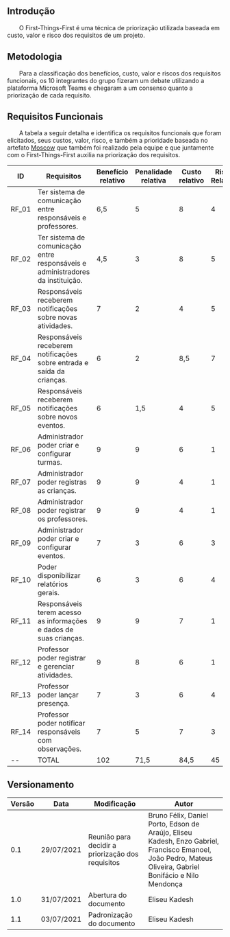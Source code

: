 ## Introdução
&emsp;&emsp;O First-Things-First é uma técnica de priorização utilizada baseada em custo, valor e risco dos requisitos de um projeto.

## Metodologia

&emsp;&emsp;Para a classificação dos benefícios, custo, valor e riscos dos requisitos funcionais, os 10 integrantes do grupo fizeram um debate utilizando a plataforma Microsoft Teams e chegaram a um consenso quanto a priorização de cada requisito.

## Requisitos Funcionais

&emsp;&emsp;A tabela a seguir detalha e identifica os requisitos funcionais que foram elicitados, seus custos, valor, risco, e também a prioridade baseada no artefato [Moscow](./moscow.md) que também foi realizado pela equipe e que juntamente com o First-Things-First auxilia na priorização dos requisitos.

ID | Requisitos | Benefício relativo | Penalidade relativa | Custo relativo | Risco Relativo | Prioridade |
|--|--|--|--|--|--|--|
| RF_01 | Ter sistema de comunicação entre responsáveis e professores.                    | 6,5	|5 | 8 | 4 | 0,364 |
| RF_02 | Ter sistema de comunicação entre responsáveis e administradores da instituição. | 4,5	|3 | 8 | 5 | 0,209 |
| RF_03 | Responsáveis receberem notificações sobre novas atividades.                     |  7	| 2 |  4  | 5	| 0,302 |
| RF_04 | Responsáveis receberem notificações sobre entrada e saída da crianças.          |  6  | 2   | 8,5 | 7 | 0,268 |
| RF_05 | Responsáveis receberem notificações sobre novos eventos.                        |  6  | 1,5 |  4  | 5 | 0,249 |
| RF_06 | Administrador poder criar e configurar turmas.                                  |  9	| 9   |  6  | 1 | 1,153 |
| RF_07 | Administrador poder registras as crianças.                                      |  9  |9   |  4  | 1 | 1,546 |
| RF_08 | Administrador poder registrar os professores.                                   |  9  | 9   |  4  | 1 | 1,546 |
| RF_09 | Administrador poder criar e configurar eventos.                                 |  7	| 3   |  6  | 3 | 0,399 |
| RF_10 | Poder disponibilizar relatórios gerais.                                         |  6	| 3   |  6  | 4 | 0,314 |
| RF_11 | Responsáveis terem acesso as informações e dados de suas crianças.              |  9	| 9   |  7  | 1 | 1,023 |
| RF_12 | Professor poder registrar e gerenciar atividades.                               |  9	| 8   |  6  | 1 | 1,076 |
| RF_13 | Professor poder lançar presença.                                                |  7	| 3   |  6  | 4 | 0,344 |
| RF_14 | Professor poder notificar responsáveis com observações.                         |  7	| 5   |  7  | 3 | 0,463 |
| -- | TOTAL | 102	| 71,5 | 84,5 | 45 |

## Versionamento

| Versão | Data | Modificação | Autor | 
|--|--|--|--|
| 0.1 | 29/07/2021 | Reunião para decidir a priorização dos requisitos | Bruno Félix, Daniel Porto, Edson de Araújo, Eliseu Kadesh, Enzo Gabriel, Francisco Emanoel, João Pedro, Mateus Oliveira, Gabriel Bonifácio e Nilo Mendonça |
| 1.0 | 31/07/2021 | Abertura do documento | Eliseu Kadesh |
| 1.1 | 03/07/2021 | Padronização do documento | Eliseu Kadesh |